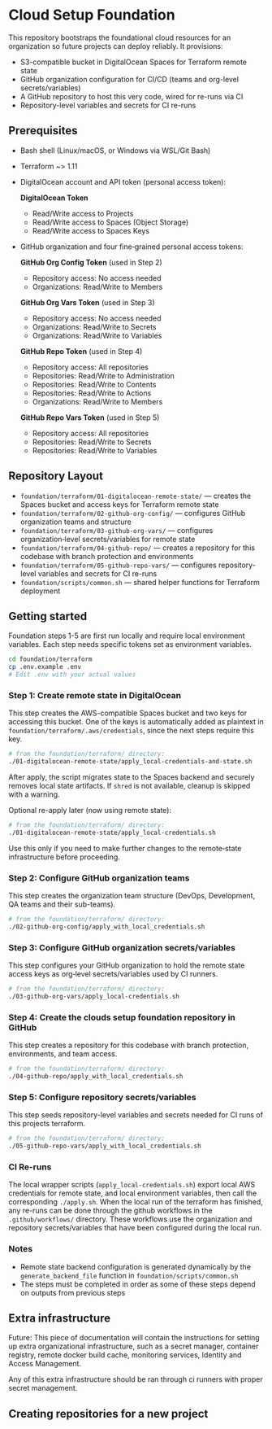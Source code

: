 # Cloud Setup Foundation

This repository bootstraps the foundational cloud resources for an organization so future projects can deploy reliably. It provisions:

- S3-compatible bucket in DigitalOcean Spaces for Terraform remote state
- GitHub organization configuration for CI/CD (teams and org-level secrets/variables)
- A GitHub repository to host this very code, wired for re-runs via CI
- Repository-level variables and secrets for CI re-runs

## Prerequisites

- Bash shell (Linux/macOS, or Windows via WSL/Git Bash)
- Terraform ~> 1.11
- DigitalOcean account and API token (personal access token):

  **DigitalOcean Token**
  - Read/Write access to Projects
  - Read/Write access to Spaces (Object Storage)
  - Read/Write access to Spaces Keys

- GitHub organization and four fine‑grained personal access tokens:
  
  **GitHub Org Config Token** (used in Step 2)
  - Repository access: No access needed
  - Organizations: Read/Write to Members
  
  **GitHub Org Vars Token** (used in Step 3)
  - Repository access: No access needed
  - Organizations: Read/Write to Secrets
  - Organizations: Read/Write to Variables
  
  **GitHub Repo Token** (used in Step 4)
  - Repository access: All repositories
  - Repositories: Read/Write to Administration
  - Repositories: Read/Write to Contents
  - Repositories: Read/Write to Actions
  - Organizations: Read/Write to Members
  
  **GitHub Repo Vars Token** (used in Step 5)
  - Repository access: All repositories 
  - Repositories: Read/Write to Secrets
  - Repositories: Read/Write to Variables

## Repository Layout

- `foundation/terraform/01-digitalocean-remote-state/` — creates the Spaces bucket and access keys for Terraform remote state
- `foundation/terraform/02-github-org-config/` — configures GitHub organization teams and structure
- `foundation/terraform/03-github-org-vars/` — configures organization‑level secrets/variables for remote state
- `foundation/terraform/04-github-repo/` — creates a repository for this codebase with branch protection and environments
- `foundation/terraform/05-github-repo-vars/` — configures repository-level variables and secrets for CI re-runs
- `foundation/scripts/common.sh` — shared helper functions for Terraform deployment

## Getting started

Foundation steps 1-5 are first run locally and require local environment variables. Each step needs specific tokens set as environment variables.
```bash
cd foundation/terraform
cp .env.example .env
# Edit .env with your actual values
```

### Step 1: Create remote state in DigitalOcean
This step creates the AWS-compatible Spaces bucket and two keys for accessing this bucket. One of the keys is automatically added as plaintext in `foundation/terraform/.aws/credentials`, since the next steps require this key.

```bash
# from the foundation/terraform/ directory:
./01-digitalocean-remote-state/apply_local-credentials-and-state.sh
```
After apply, the script migrates state to the Spaces backend and securely removes local state artifacts. If `shred` is not available, cleanup is skipped with a warning.

Optional re-apply later (now using remote state):
```bash
# from the foundation/terraform/ directory:
./01-digitalocean-remote-state/apply_local-credentials.sh
```
Use this only if you need to make further changes to the remote‑state infrastructure before proceeding.

### Step 2: Configure GitHub organization teams
This step creates the organization team structure (DevOps, Development, QA teams and their sub-teams).

```bash
# from the foundation/terraform/ directory:
./02-github-org-config/apply_with_local_credentials.sh
```

### Step 3: Configure GitHub organization secrets/variables
This step configures your GitHub organization to hold the remote state access keys as org‑level secrets/variables used by CI runners.

```bash
# from the foundation/terraform/ directory:
./03-github-org-vars/apply_local-credentials.sh
```

### Step 4: Create the clouds setup foundation repository in GitHub
This step creates a repository for this codebase with branch protection, environments, and team access.

```bash
# from the foundation/terraform/ directory:
./04-github-repo/apply_with_local_credentials.sh
```


### Step 5: Configure repository secrets/variables
This step seeds repository-level variables and secrets needed for CI runs of this projects terraform.

```bash
# from the foundation/terraform/ directory:
./05-github-repo-vars/apply_with_local_credentials.sh
```

### CI Re‑runs

The local wrapper scripts (`apply_local-credentials.sh`) export local AWS credentials for remote state, and local environment variables, then call the corresponding `./apply.sh`. When the local run of the terraform has finished, any re-runs can be done through the github workflows in the `.github/workflows/` directory. These workflows use the organization and repository secrets/variables that have been configured during the local run.

### Notes

- Remote state backend configuration is generated dynamically by the `generate_backend_file` function in `foundation/scripts/common.sh`
- The steps must be completed in order as some of these steps depend on outputs from previous steps

## Extra infrastructure

Future: This piece of documentation will contain the instructions for setting up extra organizational infrastructure, such as a secret manager, container registry, remote docker build cache, monitoring services, Identity and Access Management.

Any of this extra infrastructure should be ran through ci runners with proper secret management.

## Creating repositories for a new project

